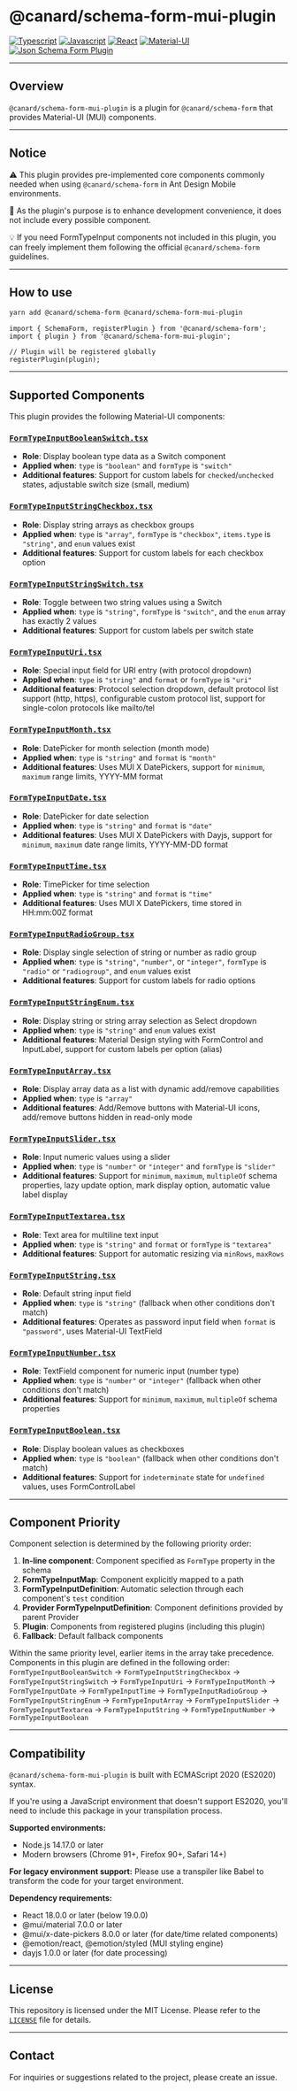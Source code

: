 # @canard/schema-form-mui-plugin

[![Typescript](https://img.shields.io/badge/typescript-✔-blue.svg)]()
[![Javascript](https://img.shields.io/badge/javascript-✔-yellow.svg)]()
[![React](https://img.shields.io/badge/react-✔-61DAFB.svg)]()
[![Material-UI](https://img.shields.io/badge/MUI-✔-007FFF.svg)]()
[![Json Schema Form Plugin](https://img.shields.io/badge/JsonSchemaForm-plugin-pink.svg)]()

---

## Overview

`@canard/schema-form-mui-plugin` is a plugin for `@canard/schema-form` that provides Material-UI (MUI) components.

---

## Notice

⚠️ This plugin provides pre-implemented core components commonly needed when using `@canard/schema-form` in Ant Design Mobile environments.

📌 As the plugin's purpose is to enhance development convenience, it does not include every possible component.

💡 If you need FormTypeInput components not included in this plugin, you can freely implement them following the official `@canard/schema-form` guidelines.

---

## How to use

```bash
yarn add @canard/schema-form @canard/schema-form-mui-plugin
```

```tsx
import { SchemaForm, registerPlugin } from '@canard/schema-form';
import { plugin } from '@canard/schema-form-mui-plugin';

// Plugin will be registered globally
registerPlugin(plugin);
```

---

## Supported Components

This plugin provides the following Material-UI components:

### **[`FormTypeInputBooleanSwitch.tsx`](./src/formTypeInputs/FormTypeInputBooleanSwitch.tsx)**

- **Role**: Display boolean type data as a Switch component
- **Applied when**: `type` is `"boolean"` and `formType` is `"switch"`
- **Additional features**: Support for custom labels for `checked`/`unchecked` states, adjustable switch size (small, medium)

### **[`FormTypeInputStringCheckbox.tsx`](./src/formTypeInputs/FormTypeInputStringCheckbox.tsx)**

- **Role**: Display string arrays as checkbox groups
- **Applied when**: `type` is `"array"`, `formType` is `"checkbox"`, `items.type` is `"string"`, and `enum` values exist
- **Additional features**: Support for custom labels for each checkbox option

### **[`FormTypeInputStringSwitch.tsx`](./src/formTypeInputs/FormTypeInputStringSwitch.tsx)**

- **Role**: Toggle between two string values using a Switch
- **Applied when**: `type` is `"string"`, `formType` is `"switch"`, and the `enum` array has exactly 2 values
- **Additional features**: Support for custom labels per switch state

### **[`FormTypeInputUri.tsx`](./src/formTypeInputs/FormTypeInputUri.tsx)**

- **Role**: Special input field for URI entry (with protocol dropdown)
- **Applied when**: `type` is `"string"` and `format` or `formType` is `"uri"`
- **Additional features**: Protocol selection dropdown, default protocol list support (http, https), configurable custom protocol list, support for single-colon protocols like mailto/tel

### **[`FormTypeInputMonth.tsx`](./src/formTypeInputs/FormTypeInputMonth.tsx)**

- **Role**: DatePicker for month selection (month mode)
- **Applied when**: `type` is `"string"` and `format` is `"month"`
- **Additional features**: Uses MUI X DatePickers, support for `minimum`, `maximum` range limits, YYYY-MM format

### **[`FormTypeInputDate.tsx`](./src/formTypeInputs/FormTypeInputDate.tsx)**

- **Role**: DatePicker for date selection
- **Applied when**: `type` is `"string"` and `format` is `"date"`
- **Additional features**: Uses MUI X DatePickers with Dayjs, support for `minimum`, `maximum` date range limits, YYYY-MM-DD format

### **[`FormTypeInputTime.tsx`](./src/formTypeInputs/FormTypeInputTime.tsx)**

- **Role**: TimePicker for time selection
- **Applied when**: `type` is `"string"` and `format` is `"time"`
- **Additional features**: Uses MUI X DatePickers, time stored in HH:mm:00Z format

### **[`FormTypeInputRadioGroup.tsx`](./src/formTypeInputs/FormTypeInputRadioGroup.tsx)**

- **Role**: Display single selection of string or number as radio group
- **Applied when**: `type` is `"string"`, `"number"`, or `"integer"`, `formType` is `"radio"` or `"radiogroup"`, and `enum` values exist
- **Additional features**: Support for custom labels for radio options

### **[`FormTypeInputStringEnum.tsx`](./src/formTypeInputs/FormTypeInputStringEnum.tsx)**

- **Role**: Display string or string array selection as Select dropdown
- **Applied when**: `type` is `"string"` and `enum` values exist
- **Additional features**: Material Design styling with FormControl and InputLabel, support for custom labels per option (alias)

### **[`FormTypeInputArray.tsx`](./src/formTypeInputs/FormTypeInputArray.tsx)**

- **Role**: Display array data as a list with dynamic add/remove capabilities
- **Applied when**: `type` is `"array"`
- **Additional features**: Add/Remove buttons with Material-UI icons, add/remove buttons hidden in read-only mode

### **[`FormTypeInputSlider.tsx`](./src/formTypeInputs/FormTypeInputSlider.tsx)**

- **Role**: Input numeric values using a slider
- **Applied when**: `type` is `"number"` or `"integer"` and `formType` is `"slider"`
- **Additional features**: Support for `minimum`, `maximum`, `multipleOf` schema properties, lazy update option, mark display option, automatic value label display

### **[`FormTypeInputTextarea.tsx`](./src/formTypeInputs/FormTypeInputTextarea.tsx)**

- **Role**: Text area for multiline text input
- **Applied when**: `type` is `"string"` and `format` or `formType` is `"textarea"`
- **Additional features**: Support for automatic resizing via `minRows`, `maxRows`

### **[`FormTypeInputString.tsx`](./src/formTypeInputs/FormTypeInputString.tsx)**

- **Role**: Default string input field
- **Applied when**: `type` is `"string"` (fallback when other conditions don't match)
- **Additional features**: Operates as password input field when `format` is `"password"`, uses Material-UI TextField

### **[`FormTypeInputNumber.tsx`](./src/formTypeInputs/FormTypeInputNumber.tsx)**

- **Role**: TextField component for numeric input (number type)
- **Applied when**: `type` is `"number"` or `"integer"` (fallback when other conditions don't match)
- **Additional features**: Support for `minimum`, `maximum`, `multipleOf` schema properties

### **[`FormTypeInputBoolean.tsx`](./src/formTypeInputs/FormTypeInputBoolean.tsx)**

- **Role**: Display boolean values as checkboxes
- **Applied when**: `type` is `"boolean"` (fallback when other conditions don't match)
- **Additional features**: Support for `indeterminate` state for `undefined` values, uses FormControlLabel

---

## Component Priority

Component selection is determined by the following priority order:

1. **In-line component**: Component specified as `FormType` property in the schema
2. **FormTypeInputMap**: Component explicitly mapped to a path
3. **FormTypeInputDefinition**: Automatic selection through each component's `test` condition
4. **Provider FormTypeInputDefinition**: Component definitions provided by parent Provider
5. **Plugin**: Components from registered plugins (including this plugin)
6. **Fallback**: Default fallback components

Within the same priority level, earlier items in the array take precedence. Components in this plugin are defined in the following order:
`FormTypeInputBooleanSwitch` → `FormTypeInputStringCheckbox` → `FormTypeInputStringSwitch` → `FormTypeInputUri` → `FormTypeInputMonth` → `FormTypeInputDate` → `FormTypeInputTime` → `FormTypeInputRadioGroup` → `FormTypeInputStringEnum` → `FormTypeInputArray` → `FormTypeInputSlider` → `FormTypeInputTextarea` → `FormTypeInputString` → `FormTypeInputNumber` → `FormTypeInputBoolean`

---

## Compatibility

`@canard/schema-form-mui-plugin` is built with ECMAScript 2020 (ES2020) syntax.

If you're using a JavaScript environment that doesn't support ES2020, you'll need to include this package in your transpilation process.

**Supported environments:**

- Node.js 14.17.0 or later
- Modern browsers (Chrome 91+, Firefox 90+, Safari 14+)

**For legacy environment support:**
Please use a transpiler like Babel to transform the code for your target environment.

**Dependency requirements:**

- React 18.0.0 or later (below 19.0.0)
- @mui/material 7.0.0 or later
- @mui/x-date-pickers 8.0.0 or later (for date/time related components)
- @emotion/react, @emotion/styled (MUI styling engine)
- dayjs 1.0.0 or later (for date processing)

---

## License

This repository is licensed under the MIT License. Please refer to the [`LICENSE`](./LICENSE) file for details.

---

## Contact

For inquiries or suggestions related to the project, please create an issue.
